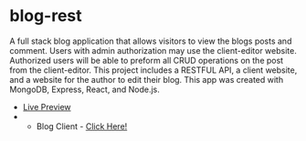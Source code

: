 # blog-rest
A full stack blog application that allows visitors to view the blogs posts and comment. Users with admin authorization may use the client-editor website. Authorized users will be able to preform all CRUD operations on the post from the client-editor. This project includes a RESTFUL API, a client website, and a website for the author to edit their blog. This app was created with MongoDB, Express, React, and Node.js.

- [Live Preview]()
- - Blog Client - [Click Here!](https://github.com/luhook04/blog-rest-client)
